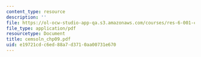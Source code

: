```yaml
---
content_type: resource
description: ''
file: https://ol-ocw-studio-app-qa.s3.amazonaws.com/courses/res-6-001-continuum-electromechanics-spring-2009/e19721cdc6ed88a7d3710aa00731e670_cemsoln_chp09.pdf
file_type: application/pdf
resourcetype: Document
title: cemsoln_chp09.pdf
uid: e19721cd-c6ed-88a7-d371-0aa00731e670
---
```

